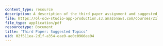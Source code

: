 ```yaml
---
content_type: resource
description: A description of the third paper assignment and suggested topics.
file: https://ol-ocw-studio-app-production.s3.amazonaws.com/courses/21l-449-end-of-nature-spring-2002/02f511ea2d1fa354eae9ae0c0966ee94_paperassignment3.pdf
file_type: application/pdf
resourcetype: Document
title: 'Third Paper: Suggested Topics'
uid: 02f511ea-2d1f-a354-eae9-ae0c0966ee94
---
```

